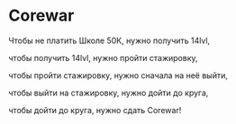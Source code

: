 # Corewar

Чтобы не платить Школе 50К, нужно получить 14lvl,

чтобы получить 14lvl, нужно пройти стажировку,

чтобы пройти стажировку, нужно сначала на неё выйти,

чтобы выйти на стажировку, нужно дойти до круга,

чтобы дойти до круга, нужно сдать Corewar!
